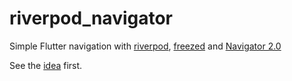 # riverpod_navigator
Simple Flutter navigation with [riverpod](https://riverpod.dev/), [freezed](https://github.com/rrousselGit/freezed) 
and  [Navigator 2.0](https://medium.com/flutter/learning-flutters-new-navigation-and-routing-system-7c9068155ade)

See the [idea](/examples/riverpod_navigator_idea/) first.



